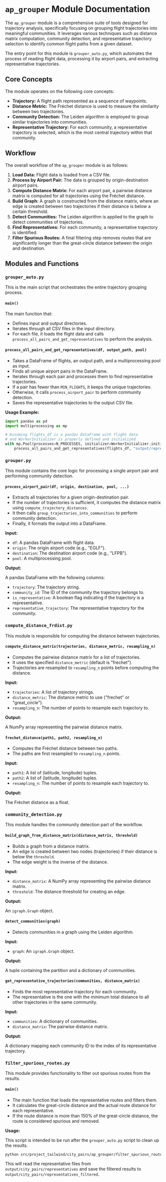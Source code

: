 # `ap_grouper` Module Documentation

The `ap_grouper` module is a comprehensive suite of tools designed for trajectory analysis, specifically focusing on grouping flight trajectories into meaningful communities. It leverages various techniques such as distance matrix computation, community detection, and representative trajectory selection to identify common flight paths from a given dataset.

The entry point for this module is `grouper_auto.py`, which automates the process of reading flight data, processing it by airport pairs, and extracting representative trajectories.

## Core Concepts

The module operates on the following core concepts:

- **Trajectory:** A flight path represented as a sequence of waypoints.
- **Distance Metric:** The Fréchet distance is used to measure the similarity between two trajectories.
- **Community Detection:** The Leiden algorithm is employed to group similar trajectories into communities.
- **Representative Trajectory:** For each community, a representative trajectory is selected, which is the most central trajectory within that community.

## Workflow

The overall workflow of the `ap_grouper` module is as follows:

1.  **Load Data:** Flight data is loaded from a CSV file.
2.  **Process by Airport Pair:** The data is grouped by origin-destination airport pairs.
3.  **Compute Distance Matrix:** For each airport pair, a pairwise distance matrix is computed for all trajectories using the Fréchet distance.
4.  **Build Graph:** A graph is constructed from the distance matrix, where an edge is created between two trajectories if their distance is below a certain threshold.
5.  **Detect Communities:** The Leiden algorithm is applied to the graph to detect communities of trajectories.
6.  **Find Representatives:** For each community, a representative trajectory is identified.
7.  **Filter Spurious Routes:** A final filtering step removes routes that are significantly longer than the great-circle distance between the origin and destination.

## Modules and Functions

### `grouper_auto.py`

This is the main script that orchestrates the entire trajectory grouping process.

#### `main()`

The main function that:
- Defines input and output directories.
- Iterates through all CSV files in the input directory.
- For each file, it loads the flight data and calls `process_all_pairs_and_get_representatives` to perform the analysis.

#### `process_all_pairs_and_get_representatives(df, output_path, pool)`

- Takes a DataFrame of flights, an output path, and a multiprocessing pool as input.
- Finds all unique airport pairs in the DataFrame.
- Iterates through each pair and processes them to find representative trajectories.
- If a pair has fewer than `MIN_FLIGHTS`, it keeps the unique trajectories.
- Otherwise, it calls `process_airport_pair` to perform community detection.
- Saves the representative trajectories to the output CSV file.

**Usage Example:**

```python
import pandas as pd
import multiprocessing as mp

# Assuming flights_df is a pandas DataFrame with flight data
# and WorkerInitializer is properly defined and initialized
with mp.Pool(processes=N_PROCESSES, initializer=WorkerInitializer.initialize) as pool:
    process_all_pairs_and_get_representatives(flights_df, "output/representatives.csv", pool)
```

### `grouper.py`

This module contains the core logic for processing a single airport pair and performing community detection.

#### `process_airport_pair(df, origin, destination, pool, ...)`

- Extracts all trajectories for a given origin-destination pair.
- If the number of trajectories is sufficient, it computes the distance matrix using `compute_trajectory_distances`.
- It then calls `group_trajectories_into_communities` to perform community detection.
- Finally, it formats the output into a DataFrame.

**Input:**

- `df`: A pandas DataFrame with flight data.
- `origin`: The origin airport code (e.g., "EGLF").
- `destination`: The destination airport code (e.g., "LFPB").
- `pool`: A multiprocessing pool.

**Output:**

A pandas DataFrame with the following columns:
- `trajectory`: The trajectory string.
- `community_id`: The ID of the community the trajectory belongs to.
- `is_representative`: A boolean flag indicating if the trajectory is a representative.
- `representative_trajectory`: The representative trajectory for the community.

### `compute_distance_frdist.py`

This module is responsible for computing the distance between trajectories.

#### `compute_distance_matrix(trajectories, distance_metric, resampling_n)`

- Computes the pairwise distance matrix for a list of trajectories.
- It uses the specified `distance_metric` (default is "frechet").
- Trajectories are resampled to `resampling_n` points before computing the distance.

**Input:**

- `trajectories`: A list of trajectory strings.
- `distance_metric`: The distance metric to use ("frechet" or "great_circle").
- `resampling_n`: The number of points to resample each trajectory to.

**Output:**

A NumPy array representing the pairwise distance matrix.

#### `frechet_distance(path1, path2, resampling_n)`

- Computes the Fréchet distance between two paths.
- The paths are first resampled to `resampling_n` points.

**Input:**

- `path1`: A list of (latitude, longitude) tuples.
- `path2`: A list of (latitude, longitude) tuples.
- `resampling_n`: The number of points to resample each trajectory to.

**Output:**

The Fréchet distance as a float.

### `community_detection.py`

This module handles the community detection part of the workflow.

#### `build_graph_from_distance_matrix(distance_matrix, threshold)`

- Builds a graph from a distance matrix.
- An edge is created between two nodes (trajectories) if their distance is below the `threshold`.
- The edge weight is the inverse of the distance.

**Input:**

- `distance_matrix`: A NumPy array representing the pairwise distance matrix.
- `threshold`: The distance threshold for creating an edge.

**Output:**

An `igraph.Graph` object.

#### `detect_communities(graph)`

- Detects communities in a graph using the Leiden algorithm.

**Input:**

- `graph`: An `igraph.Graph` object.

**Output:**

A tuple containing the partition and a dictionary of communities.

#### `get_representative_trajectories(communities, distance_matrix)`

- Finds the most representative trajectory for each community.
- The representative is the one with the minimum total distance to all other trajectories in the same community.

**Input:**

- `communities`: A dictionary of communities.
- `distance_matrix`: The pairwise distance matrix.

**Output:**

A dictionary mapping each community ID to the index of its representative trajectory.

### `filter_spurious_routes.py`

This module provides functionality to filter out spurious routes from the results.

#### `main()`

- The main function that loads the representative routes and filters them.
- It calculates the great-circle distance and the actual route distance for each representative.
- If the route distance is more than 150% of the great-circle distance, the route is considered spurious and removed.

**Usage:**

This script is intended to be run after the `grouper_auto.py` script to clean up the results.

```bash
python src/project_tailwind/city_pairs/ap_grouper/filter_spurious_routes.py
```

This will read the representative files from `output/city_pairs/representatives` and save the filtered results to `output/city_pairs/representatives_filtered`.
